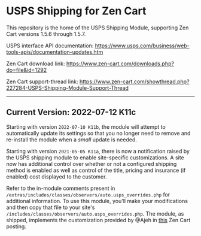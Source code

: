 # USPS Shipping for Zen Cart

This repository is the home of the USPS Shipping Module, supporting Zen Cart versions 1.5.6 through 1.5.7.

USPS interface API documentation: https://www.usps.com/business/web-tools-apis/documentation-updates.htm

Zen Cart download link: https://www.zen-cart.com/downloads.php?do=file&id=1292

Zen Cart support-thread link: https://www.zen-cart.com/showthread.php?227284-USPS-Shipping-Module-Support-Thread

--------------------

## Current Version: 2022-07-12 K11c

Starting with version `2022-07-10 K11b`, the module will attempt to automatically update its settings so that you no longer need to remove and re-install the module when a _small_ update is needed.

Starting with version `2021-05-05 K11a`, there is now a notification raised by the USPS shipping module to enable site-specific customizations.  A site now has additional control over whether or not a configured shipping method is enabled as well as control of the title, pricing and insurance (if enabled) cost displayed to the customer.

Refer to the in-module comments present in `/extras/includes/classes/observers/auto.usps_overrides.php` for additional information.  To use this module, you'll make your modifications and then copy that file to your site's `/includes/classes/observers/auto.usps_overrides.php`.  The module, as shipped, implements the customization provided by @Ajeh in [this](https://www.zen-cart.com/showthread.php?212699-Media-Mail-restriction-mod-to-new-3-7-14-usps-module-any-help&p=1241681) Zen Cart posting.